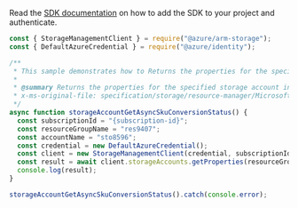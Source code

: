 Read the [SDK documentation](https://github.com/Azure/azure-sdk-for-js/blob/%40azure%2Farm-storage_17.2.0/sdk/storage/arm-storage/README.md) on how to add the SDK to your project and authenticate.

```javascript
const { StorageManagementClient } = require("@azure/arm-storage");
const { DefaultAzureCredential } = require("@azure/identity");

/**
 * This sample demonstrates how to Returns the properties for the specified storage account including but not limited to name, SKU name, location, and account status. The ListKeys operation should be used to retrieve storage keys.
 *
 * @summary Returns the properties for the specified storage account including but not limited to name, SKU name, location, and account status. The ListKeys operation should be used to retrieve storage keys.
 * x-ms-original-file: specification/storage/resource-manager/Microsoft.Storage/stable/2021-09-01/examples/StorageAccountGetAsyncSkuConversionStatus.json
 */
async function storageAccountGetAsyncSkuConversionStatus() {
  const subscriptionId = "{subscription-id}";
  const resourceGroupName = "res9407";
  const accountName = "sto8596";
  const credential = new DefaultAzureCredential();
  const client = new StorageManagementClient(credential, subscriptionId);
  const result = await client.storageAccounts.getProperties(resourceGroupName, accountName);
  console.log(result);
}

storageAccountGetAsyncSkuConversionStatus().catch(console.error);
```

